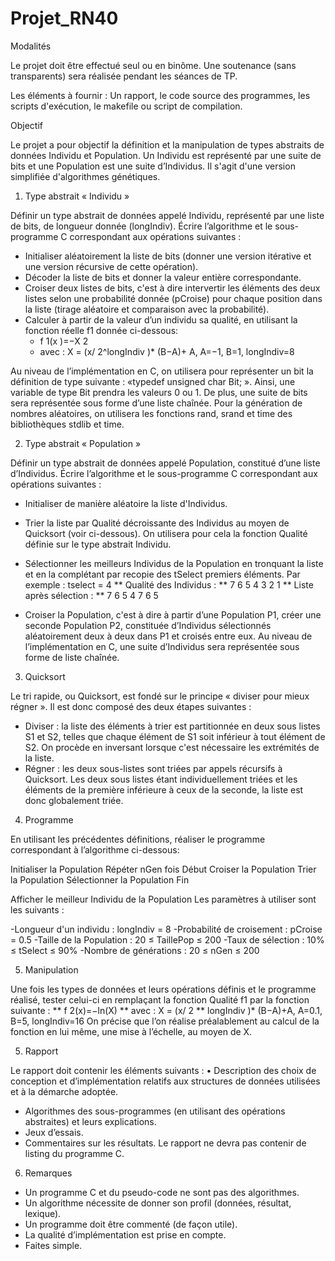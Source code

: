 # Projet_RN40

Modalités

Le projet doit être effectué seul ou en binôme.
Une soutenance (sans transparents) sera réalisée pendant les séances de TP.

Les éléments à fournir :
Un rapport, le code source des programmes, les scripts d'exécution, le makefile ou script de compilation.


Objectif

Le projet a pour objectif la définition et la manipulation de types abstraits de données Individu et
Population. Un Individu est représenté par une suite de bits et une Population est une suite d’Individus. Il
s'agit d'une version simplifiée d'algorithmes génétiques.


1. Type abstrait « Individu »

Définir un type abstrait de données appelé Individu, représenté par une liste de bits, de longueur donnée
(longIndiv).
Écrire l’algorithme et le sous-programme C correspondant aux opérations suivantes :

* Initialiser aléatoirement la liste de bits (donner une version itérative et une version récursive de cette
opération).
* Décoder la liste de bits et donner la valeur entière correspondante.
* Croiser deux listes de bits, c'est à dire intervertir les éléments des deux listes selon une probabilité
donnée (pCroise) pour chaque position dans la liste (tirage aléatoire et comparaison avec la probabilité).
* Calculer à partir de la valeur d’un individu sa qualité, en utilisant la fonction réelle f1 donnée ci-dessous:
  * f 1(x )=−X 2
  * avec : X = (x/ 2^longIndiv )* (B−A)+ A, A=−1, B=1, longIndiv=8

Au niveau de l’implémentation en C, on utilisera pour représenter un bit la définition de type suivante :
«typedef unsigned char Bit; ». Ainsi, une variable de type Bit prendra les valeurs 0 ou 1. De plus, une
suite de bits sera représentée sous forme d’une liste chaînée. Pour la génération de nombres aléatoires,
on utilisera les fonctions rand, srand et time des bibliothèques stdlib et time.

2. Type abstrait « Population »

Définir un type abstrait de données appelé Population, constitué d’une liste d’Individus. Écrire l’algorithme
et le sous-programme C correspondant aux opérations suivantes :
* Initialiser de manière aléatoire la liste d'Individus.
* Trier la liste par Qualité décroissante des Individus au moyen de Quicksort (voir ci-dessous). On
utilisera pour cela la fonction Qualité définie sur le type abstrait Individu.
* Sélectionner les meilleurs Individus de la Population en tronquant la liste et en la complétant par
recopie des tSelect premiers éléments. Par exemple :
 tselect = 4
** Qualité des Individus :
** 7 6 5 4 3 2 1
** Liste après sélection :
** 7 6 5 4 7 6 5

* Croiser la Population, c'est à dire à partir d’une Population P1, créer une seconde Population P2,
constituée d’Individus sélectionnés aléatoirement deux à deux dans P1 et croisés entre eux.
Au niveau de l’implémentation en C, une suite d’Individus sera représentée sous forme de liste chaînée.


3. Quicksort

Le tri rapide, ou Quicksort, est fondé sur le principe « diviser pour mieux régner ». Il est donc composé
des deux étapes suivantes :
* Diviser : la liste des éléments à trier est partitionnée en deux sous listes S1 et S2, telles que chaque
élément de S1 soit inférieur à tout élément de S2. On procède en inversant lorsque c'est nécessaire les
extrémités de la liste.
* Régner : les deux sous-listes sont triées par appels récursifs à Quicksort. Les deux sous listes
étant individuellement triées et les éléments de la première inférieure à ceux de la seconde, la
liste est donc globalement triée.


4. Programme

En utilisant les précédentes définitions, réaliser le programme correspondant à l’algorithme ci-dessous:

Initialiser la Population
Répéter nGen fois
Début
Croiser la Population
Trier la Population
Sélectionner la Population
Fin

Afficher le meilleur Individu de la Population
Les paramètres à utiliser sont les suivants :

-Longueur d'un individu : longIndiv = 8
-Probabilité de croisement : pCroise = 0.5
-Taille de la Population : 20 ≤ TaillePop ≤ 200
-Taux de sélection : 10% ≤ tSelect ≤ 90%
-Nombre de générations : 20 ≤ nGen ≤ 200


5. Manipulation


Une fois les types de données et leurs opérations définis et le programme réalisé, tester celui-ci en
remplaçant la fonction Qualité f1 par la fonction suivante :
** f 2(x)=−ln(X)
** avec : X = (x/ 2
** longIndiv )* (B−A)+A, A=0.1, B=5, longIndiv=16
On précise que l’on réalise préalablement au calcul de la fonction en lui même, une mise à l’échelle, au
moyen de X.



5. Rapport


Le rapport doit contenir les éléments suivants :
• Description des choix de conception et d’implémentation relatifs aux structures de données utilisées et
à la démarche adoptée.
* Algorithmes des sous-programmes (en utilisant des opérations abstraites) et leurs explications.
* Jeux d’essais.
* Commentaires sur les résultats.
Le rapport ne devra pas contenir de listing du programme C.


6. Remarques


* Un programme C et du pseudo-code ne sont pas des algorithmes.
* Un algorithme nécessite de donner son profil (données, résultat, lexique).
* Un programme doit être commenté (de façon utile).
* La qualité d’implémentation est prise en compte.
* Faites simple.
